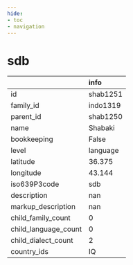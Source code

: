 ```yaml
---
hide:
- toc
- navigation
---
```

# sdb
|                      | info     |
|:---------------------|:---------|
| id                   | shab1251 |
| family_id            | indo1319 |
| parent_id            | shab1250 |
| name                 | Shabaki  |
| bookkeeping          | False    |
| level                | language |
| latitude             | 36.375   |
| longitude            | 43.144   |
| iso639P3code         | sdb      |
| description          | nan      |
| markup_description   | nan      |
| child_family_count   | 0        |
| child_language_count | 0        |
| child_dialect_count  | 2        |
| country_ids          | IQ       |